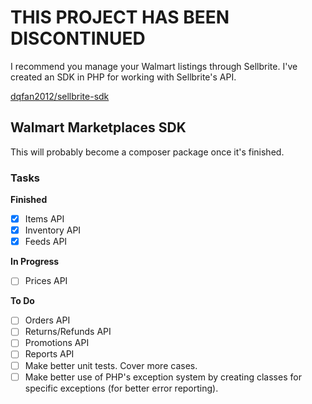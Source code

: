 # THIS PROJECT HAS BEEN DISCONTINUED

I recommend you manage your Walmart listings through Sellbrite. I've created an SDK in PHP for working with Sellbrite's API.

[dqfan2012/sellbrite-sdk](https://github.com/dqfan2012/sellbrite-sdk)


## Walmart Marketplaces SDK

This will probably become a composer package once it's finished.

### Tasks

**Finished**

 - [X] Items API
 - [X] Inventory API
 - [X] Feeds API

**In Progress**

 - [ ] Prices API

**To Do**

 - [ ] Orders API
 - [ ] Returns/Refunds API
 - [ ] Promotions API
 - [ ] Reports API
 - [ ] Make better unit tests. Cover more cases.
 - [ ] Make better use of PHP's exception system by creating classes for specific exceptions (for better error reporting).
